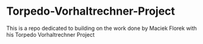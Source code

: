 # Torpedo-Vorhaltrechner-Project
This is a repo dedicated to building on the work done by Maciek Florek with his Torpedo Vorhaltrechner Project
